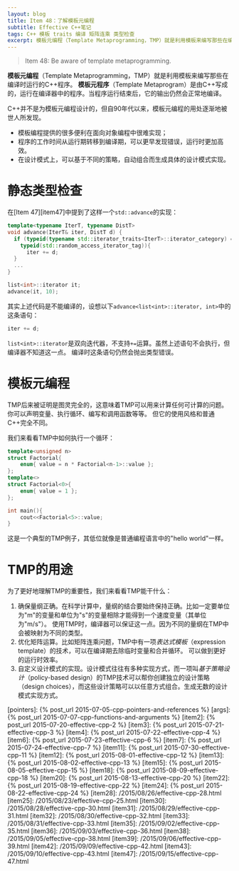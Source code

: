 ```yaml
---
layout: blog
title: Item 48：了解模板元编程
subtitle: Effective C++笔记
tags: C++ 模板 traits 编译 矩阵连乘 类型检查
excerpt: 模板元编程（Template Metaprogramming，TMP）就是利用模板来编写那些在编译时运行的C++程序。模板元程序（Template Metaprogram）是由C++写成的，运行在编译器中的程序。当程序运行结束后，它的输出仍然会正常地编译。
---
```


> Item 48: Be aware of template metaprogramming.

**模板元编程**（Template Metaprogramming，TMP）就是利用模板来编写那些在编译时运行的C++程序。
**模板元程序**（Template Metaprogram）是由C++写成的，运行在编译器中的程序。当程序运行结束后，它的输出仍然会正常地编译。

C++并不是为模板元编程设计的，但自90年代以来，模板元编程的用处逐渐地被世人所发现。

* 模板编程提供的很多便利在面向对象编程中很难实现；
* 程序的工作时间从运行期转移到编译期，可以更早发现错误，运行时更加高效。
* 在设计模式上，可以基于不同的策略，自动组合而生成具体的设计模式实现。

<!--more-->

# 静态类型检查

在[Item 47][item47]中提到了这样一个`std::advance`的实现：

```cpp
template<typename IterT, typename DistT>
void advance(IterT& iter, DistT d) {
  if (typeid(typename std::iterator_traits<IterT>::iterator_category) ==
    typeid(std::random_access_iterator_tag)){
      iter += d;
  }
  ...
}

list<int>::iterator it;
advance(it, 10);
```

其实上述代码是不能编译的，设想以下`advance<list<int>::iterator, int>`中的这条语句：

```cpp
iter += d;
```

`list<int>::iterator`是双向迭代器，不支持`+=`运算。虽然上述语句不会执行，但编译器不知道这一点。
编译时这条语句仍然会抛出类型错误。

# 模板元编程

TMP后来被证明是图灵完全的，这意味着TMP可以用来计算任何可计算的问题。你可以声明变量、执行循环、编写和调用函数等等。
但它的使用风格和普通C++完全不同。

我们来看看TMP中如何执行一个循环：

```cpp
template<unsigned n>
struct Factorial{
    enum{ value = n * Factorial<n-1>::value };
};
template<>
struct Factorial<0>{
    enum{ value = 1 };
};

int main(){
    cout<<Factorial<5>::value;
}
```

这是一个典型的TMP例子，其低位就像是普通编程语言中的"hello world"一样。

# TMP的用途

为了更好地理解TMP的重要性，我们来看看TMP能干什么：

1. 确保量纲正确。在科学计算中，量纲的结合要始终保持正确。比如一定要单位为"m"的变量和单位为"s"的变量相除才能得到一个速度变量（其单位为"m/s"）。
使用TMP时，编译器可以保证这一点。因为不同的量纲在TMP中会被映射为不同的类型。
2. 优化矩阵运算。比如矩阵连乘问题，TMP中有一项*表达式模板*（expression template）的技术，可以在编译期去除临时变量和合并循环。
可以做到更好的运行时效率。
3. 自定义设计模式的实现。设计模式往往有多种实现方式，而一项叫*基于策略设计*（policy-based design）的TMP技术可以帮你创建独立的设计策略（design choices），而这些设计策略可以以任意方式组合。生成无数的设计模式实现方式。

[pointers]: {% post_url 2015-07-05-cpp-pointers-and-references %}
[args]: {% post_url 2015-07-07-cpp-functions-and-arguments %}
[item2]: {% post_url 2015-07-20-effective-cpp-2 %}
[item3]: {% post_url 2015-07-21-effective-cpp-3 %}
[item4]: {% post_url 2015-07-22-effective-cpp-4 %}
[item6]: {% post_url 2015-07-23-effective-cpp-6 %}
[item7]: {% post_url 2015-07-24-effective-cpp-7 %}
[item11]: {% post_url 2015-07-30-effective-cpp-11 %}
[item12]: {% post_url 2015-08-01-effective-cpp-12 %}
[item13]: {% post_url 2015-08-02-effective-cpp-13 %}
[item15]: {% post_url 2015-08-05-effective-cpp-15 %}
[item18]: {% post_url 2015-08-09-effective-cpp-18 %}
[item20]: {% post_url 2015-08-13-effective-cpp-20 %}
[item22]: {% post_url 2015-08-19-effective-cpp-22 %}
[item24]: {% post_url 2015-08-22-effective-cpp-24 %}
[item28]: /2015/08/26/effective-cpp-28.html
[item25]: /2015/08/23/effective-cpp-25.html
[item30]: /2015/08/28/effective-cpp-30.html
[item31]: /2015/08/29/effective-cpp-31.html
[item32]: /2015/08/30/effective-cpp-32.html
[item33]: /2015/08/31/effective-cpp-33.html
[item35]: /2015/09/02/effective-cpp-35.html
[item36]: /2015/09/03/effective-cpp-36.html
[item38]: /2015/09/05/effective-cpp-38.html
[item39]: /2015/09/06/effective-cpp-39.html
[item42]: /2015/09/09/effective-cpp-42.html
[item43]: /2015/09/10/effective-cpp-43.html
[item47]: /2015/09/15/effective-cpp-47.html
